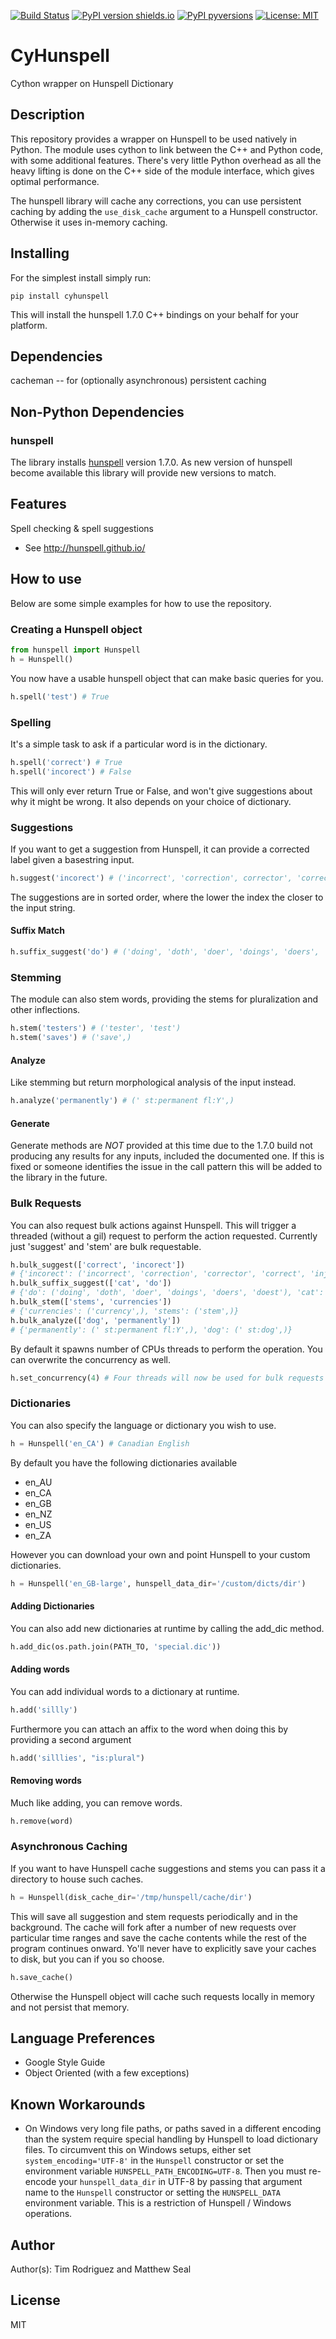 [![Build Status](https://travis-ci.org/MSeal/cython_hunspell.svg?branch=master)](https://travis-ci.org/MSeal/cython_hunspell)
[![PyPI version shields.io](https://img.shields.io/pypi/v/CyHunspell.svg)](https://pypi.python.org/pypi/CyHunspell/)
[![PyPI pyversions](https://img.shields.io/pypi/pyversions/CyHunspell.svg)](https://pypi.python.org/pypi/CyHunspell/)
[![License: MIT](https://img.shields.io/badge/License-MIT-yellow.svg)](https://opensource.org/licenses/MIT)

# CyHunspell
Cython wrapper on Hunspell Dictionary

## Description
This repository provides a wrapper on Hunspell to be used natively in Python. The
module uses cython to link between the C++ and Python code, with some additional
features. There's very little Python overhead as all the heavy lifting is done
on the C++ side of the module interface, which gives optimal performance.

The hunspell library will cache any corrections, you can use persistent caching by
adding the `use_disk_cache` argument to a Hunspell constructor. Otherwise it uses
in-memory caching.

## Installing

For the simplest install simply run:

    pip install cyhunspell

This will install the hunspell 1.7.0 C++ bindings on your behalf for your platform.

## Dependencies

cacheman -- for (optionally asynchronous) persistent caching

## Non-Python Dependencies

### hunspell

The library installs [hunspell](http://hunspell.github.io/) version 1.7.0. As new version of hunspell become
available this library will provide new versions to match.

## Features

Spell checking & spell suggestions
* See http://hunspell.github.io/

## How to use

Below are some simple examples for how to use the repository.

### Creating a Hunspell object

```python
from hunspell import Hunspell
h = Hunspell()
```

You now have a usable hunspell object that can make basic queries for you.

```python
h.spell('test') # True
```

### Spelling

It's a simple task to ask if a particular word is in the dictionary.

```python
h.spell('correct') # True
h.spell('incorect') # False
```

This will only ever return True or False, and won't give suggestions about why it
might be wrong. It also depends on your choice of dictionary.

### Suggestions

If you want to get a suggestion from Hunspell, it can provide a corrected label
given a basestring input.

```python
h.suggest('incorect') # ('incorrect', 'correction', corrector', 'correct', 'injector')
```

The suggestions are in sorted order, where the lower the index the closer to the
input string.

#### Suffix Match

```python
h.suffix_suggest('do') # ('doing', 'doth', 'doer', 'doings', 'doers', 'doest')
```

### Stemming

The module can also stem words, providing the stems for pluralization and other
inflections.

```python
h.stem('testers') # ('tester', 'test')
h.stem('saves') # ('save',)
```

#### Analyze

Like stemming but return morphological analysis of the input instead.

```python
h.analyze('permanently') # (' st:permanent fl:Y',)
```

#### Generate

Generate methods are *NOT* provided at this time due to the 1.7.0 build not producing
any results for any inputs, included the documented one. If this is fixed or someone
identifies the issue in the call pattern this will be added to the library in the
future.

### Bulk Requests

You can also request bulk actions against Hunspell. This will trigger a threaded
(without a gil) request to perform the action requested. Currently just 'suggest'
and 'stem' are bulk requestable.

```python
h.bulk_suggest(['correct', 'incorect'])
# {'incorect': ('incorrect', 'correction', 'corrector', 'correct', 'injector'), 'correct': ('correct',)}
h.bulk_suffix_suggest(['cat', 'do'])
# {'do': ('doing', 'doth', 'doer', 'doings', 'doers', 'doest'), 'cat': ('cater', 'cats', "cat's", 'caters')}
h.bulk_stem(['stems', 'currencies'])
# {'currencies': ('currency',), 'stems': ('stem',)}
h.bulk_analyze(['dog', 'permanently'])
# {'permanently': (' st:permanent fl:Y',), 'dog': (' st:dog',)}
```

By default it spawns number of CPUs threads to perform the operation. You can
overwrite the concurrency as well.

```python
h.set_concurrency(4) # Four threads will now be used for bulk requests
```

### Dictionaries

You can also specify the language or dictionary you wish to use.

```python
h = Hunspell('en_CA') # Canadian English
```

By default you have the following dictionaries available
* en_AU
* en_CA
* en_GB
* en_NZ
* en_US
* en_ZA

However you can download your own and point Hunspell to your custom dictionaries.

```python
h = Hunspell('en_GB-large', hunspell_data_dir='/custom/dicts/dir')
```

#### Adding Dictionaries

You can also add new dictionaries at runtime by calling the add_dic method.

```python
h.add_dic(os.path.join(PATH_TO, 'special.dic'))
```

#### Adding words

You can add individual words to a dictionary at runtime.

```python
h.add('sillly')
```

Furthermore you can attach an affix to the word when doing this by providing a
second argument

```python
h.add('silllies', "is:plural")
```

#### Removing words

Much like adding, you can remove words.

```python
h.remove(word)
```

### Asynchronous Caching

If you want to have Hunspell cache suggestions and stems you can pass it a directory
to house such caches.

```python
h = Hunspell(disk_cache_dir='/tmp/hunspell/cache/dir')
```

This will save all suggestion and stem requests periodically and in the background.
The cache will fork after a number of new requests over particular time ranges and
save the cache contents while the rest of the program continues onward. Yo'll never
have to explicitly save your caches to disk, but you can if you so choose.

```python
h.save_cache()
```

Otherwise the Hunspell object will cache such requests locally in memory and not
persist that memory.

## Language Preferences

* Google Style Guide
* Object Oriented (with a few exceptions)

## Known Workarounds

- On Windows very long file paths, or paths saved in a different encoding than the system require special handling by Hunspell to load dictionary files. To circumvent this on Windows setups, either set `system_encoding='UTF-8'` in the `Hunspell` constructor or set the environment variable `HUNSPELL_PATH_ENCODING=UTF-8`. Then you must re-encode your `hunspell_data_dir` in UTF-8 by passing that argument name to the `Hunspell` constructor or setting the `HUNSPELL_DATA` environment variable. This is a restriction of Hunspell / Windows operations.

## Author
Author(s): Tim Rodriguez and Matthew Seal

## License
MIT
